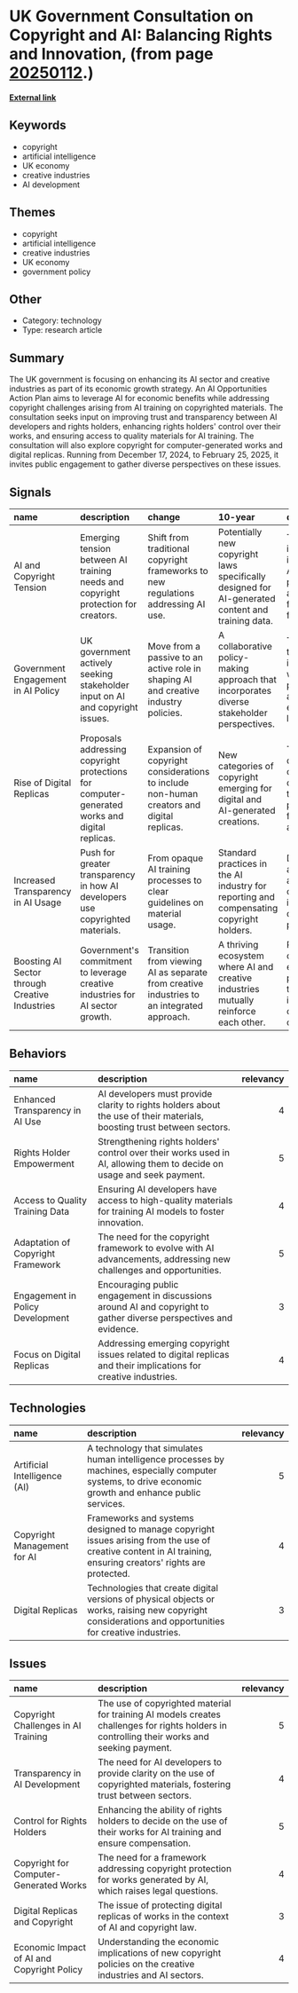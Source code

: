 # __UK Government Consultation on Copyright and AI: Balancing Rights and Innovation__, (from page [20250112](https://kghosh.substack.com/p/20250112).)

__[External link](https://www.gov.uk/government/consultations/copyright-and-artificial-intelligence)__



## Keywords

* copyright
* artificial intelligence
* UK economy
* creative industries
* AI development

## Themes

* copyright
* artificial intelligence
* creative industries
* UK economy
* government policy

## Other

* Category: technology
* Type: research article

## Summary

The UK government is focusing on enhancing its AI sector and creative industries as part of its economic growth strategy. An AI Opportunities Action Plan aims to leverage AI for economic benefits while addressing copyright challenges arising from AI training on copyrighted materials. The consultation seeks input on improving trust and transparency between AI developers and rights holders, enhancing rights holders' control over their works, and ensuring access to quality materials for AI training. The consultation will also explore copyright for computer-generated works and digital replicas. Running from December 17, 2024, to February 25, 2025, it invites public engagement to gather diverse perspectives on these issues.

## Signals

| name                                           | description                                                                                   | change                                                                                     | 10-year                                                                                          | driving-force                                                                                    |   relevancy |
|:-----------------------------------------------|:----------------------------------------------------------------------------------------------|:-------------------------------------------------------------------------------------------|:-------------------------------------------------------------------------------------------------|:-------------------------------------------------------------------------------------------------|------------:|
| AI and Copyright Tension                       | Emerging tension between AI training needs and copyright protection for creators.             | Shift from traditional copyright frameworks to new regulations addressing AI use.          | Potentially new copyright laws specifically designed for AI-generated content and training data. | The increasing integration of AI in creative processes and the need for legal frameworks.        |           4 |
| Government Engagement in AI Policy             | UK government actively seeking stakeholder input on AI and copyright issues.                  | Move from a passive to an active role in shaping AI and creative industry policies.        | A collaborative policy-making approach that incorporates diverse stakeholder perspectives.       | The necessity to balance innovation with rights protection in a rapidly evolving tech landscape. |           5 |
| Rise of Digital Replicas                       | Proposals addressing copyright protections for computer-generated works and digital replicas. | Expansion of copyright considerations to include non-human creators and digital replicas.  | New categories of copyright emerging for digital and AI-generated creations.                     | The growth of digital content creation and the need to protect new forms of authorship.          |           4 |
| Increased Transparency in AI Usage             | Push for greater transparency in how AI developers use copyrighted materials.                 | From opaque AI training processes to clear guidelines on material usage.                   | Standard practices in the AI industry for reporting and compensating copyright holders.          | Demand for accountability and fair compensation in the AI development process.                   |           4 |
| Boosting AI Sector through Creative Industries | Government's commitment to leverage creative industries for AI sector growth.                 | Transition from viewing AI as separate from creative industries to an integrated approach. | A thriving ecosystem where AI and creative industries mutually reinforce each other.             | Recognition of the economic potential at the intersection of AI and creativity.                  |           5 |

## Behaviors

| name                              | description                                                                                                            |   relevancy |
|:----------------------------------|:-----------------------------------------------------------------------------------------------------------------------|------------:|
| Enhanced Transparency in AI Use   | AI developers must provide clarity to rights holders about the use of their materials, boosting trust between sectors. |           4 |
| Rights Holder Empowerment         | Strengthening rights holders' control over their works used in AI, allowing them to decide on usage and seek payment.  |           5 |
| Access to Quality Training Data   | Ensuring AI developers have access to high-quality materials for training AI models to foster innovation.              |           4 |
| Adaptation of Copyright Framework | The need for the copyright framework to evolve with AI advancements, addressing new challenges and opportunities.      |           5 |
| Engagement in Policy Development  | Encouraging public engagement in discussions around AI and copyright to gather diverse perspectives and evidence.      |           3 |
| Focus on Digital Replicas         | Addressing emerging copyright issues related to digital replicas and their implications for creative industries.       |           4 |

## Technologies

| name                         | description                                                                                                                                                  |   relevancy |
|:-----------------------------|:-------------------------------------------------------------------------------------------------------------------------------------------------------------|------------:|
| Artificial Intelligence (AI) | A technology that simulates human intelligence processes by machines, especially computer systems, to drive economic growth and enhance public services.     |           5 |
| Copyright Management for AI  | Frameworks and systems designed to manage copyright issues arising from the use of creative content in AI training, ensuring creators' rights are protected. |           4 |
| Digital Replicas             | Technologies that create digital versions of physical objects or works, raising new copyright considerations and opportunities for creative industries.      |           3 |

## Issues

| name                                       | description                                                                                                                                  |   relevancy |
|:-------------------------------------------|:---------------------------------------------------------------------------------------------------------------------------------------------|------------:|
| Copyright Challenges in AI Training        | The use of copyrighted material for training AI models creates challenges for rights holders in controlling their works and seeking payment. |           5 |
| Transparency in AI Development             | The need for AI developers to provide clarity on the use of copyrighted materials, fostering trust between sectors.                          |           4 |
| Control for Rights Holders                 | Enhancing the ability of rights holders to decide on the use of their works for AI training and ensure compensation.                         |           5 |
| Copyright for Computer-Generated Works     | The need for a framework addressing copyright protection for works generated by AI, which raises legal questions.                            |           4 |
| Digital Replicas and Copyright             | The issue of protecting digital replicas of works in the context of AI and copyright law.                                                    |           3 |
| Economic Impact of AI and Copyright Policy | Understanding the economic implications of new copyright policies on the creative industries and AI sectors.                                 |           4 |
